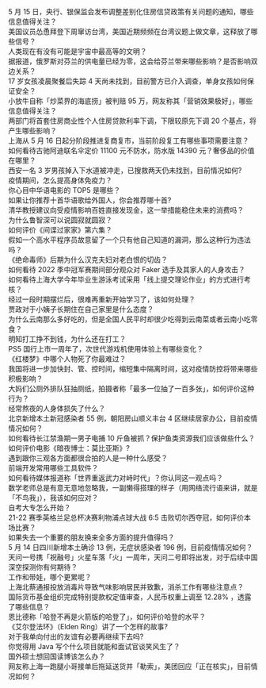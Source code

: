 5 月 15 日，央行、银保监会发布调整差别化住房信贷政策有关问题的通知，哪些信息值得关注？  
美国议员怂恿拜登下周窜访台湾，美国近期频频在台湾议题上做文章，这释放了哪些信号？  
人类现在有没有可能是宇宙中最高等的文明？  
据报道，俄罗斯对芬兰的供电量已经为零，这会给芬兰带来哪些影响？是否影响双边关系？  
17 岁女孩凌晨聚餐后失踪 4 天尚未找到，目前警方已介入调查，单身女孩如何保证安全？  
小放牛自称「炒菜界的海底捞」被判赔 95 万，网友称其「营销效果极好」，哪些信息值得关注？  
两部门将首套住房商业性个人住房贷款利率下调，下限较原先下调 20 个基点，将产生哪些影响？  
上海从 5 月 16 日起分阶段推进复商复市，当前阶段复工有哪些事项需要注意？  
如何看待古驰阿迪联名伞定价 11100 元不防水，防水版 14390 元？奢侈品的价值在哪里？  
西安一名 3 岁男孩掉入下水道被冲走，已搜救两天仍未找到，目前情况如何?  
疫情期间，怎么提高身体免疫力？  
你心目中华语电影的 TOP5 是哪些？  
如果让你推荐十首华语歌给外国人，你会推荐哪十首?  
清华教授建议向受疫情影响百姓直接发现金，这一举措能稳住未来的消费吗？  
为什么鲁智深可以说圆寂就圆寂？  
如何评价《间谍过家家》第六集？  
假如一个高水平程序员故意留了一个只有他自己知道的漏洞，那么这种行为违法吗？  
《绝命毒师》后期为什么汉克夫妇对老白恨的切齿？  
如何看待 2022 季中冠军赛期间部分观众对 Faker 选手及其家人的人身攻击？  
如何看待上海大学今年毕业生游泳考试采用「线上提交理论作业」的方式进行考核？  
经过一段时期摆烂后，很难再重新开始学习了，该如何处理？  
贾政对于小姨子长期住在自己家里是什么态度？  
为什么云南那么多好吃的，但是全国人民平时却很少吃得到云南菜或者云南小吃零食？  
明知打工挣不到钱，为什么还在打工？  
PS5 国行上市一周年了，次世代游戏机使用体验上有哪些变化？  
《红楼梦》中哪个人物死了你最难过？  
我国将进一步加快封、管、控时间，缩短集中隔离时间，这对疫情防控将带来哪些积极影响？  
大妈们公厕外排队狂抽厕纸，拍摄者称「最多一位抽了一百多张」，如何评价这种行为？  
经常熬夜的人身体损失了什么？  
北京新增本土新冠感染者 55 例，朝阳房山顺义丰台 4 区继续居家办公，目前疫情情况如何？  
如何看待长江禁渔期一男子电捕 10 斤鱼被抓？保护鱼类资源我们应该做些什么？  
如何评价电影《暗夜博士：莫比亚斯》?  
遇到跟你三观各方面都很合拍的人是一种什么感受？  
前端开发常用哪些工具软件？  
如何看待媒体报道称「世界重返武力对峙时代」？你认同这一观点吗？  
数学老师总是有意无意地忽略我，一副懒得搭理的样子（用网络流行语来讲，就是「不鸟我」），我该如何应对？  
自考大专怎么开始？  
21-22 赛季英格兰足总杯决赛利物浦点球大战 6:5 击败切尔西夺冠，如何评价本场比赛？  
如果失去一个重要的朋友换来全多方面的提升值得吗？  
5 月 14 日四川新增本土确诊 13 例，无症状感染者 196 例，目前疫情情况如何？  
天问一号携「祝融号」火星车落「火」一周年，天问二号即将出发，对于后续中国深空探测你有何期待？  
工作和带娃，哪个更累呢？  
上海北蔡通报投放消毒片导致气味影响居民并致歉，消杀工作有哪些注意点？  
国际货币基金组织完成特别提款权定值审查，人民币权重上调至 12.28% ，透露了哪些信息？  
恩比德称「哈登不再是火箭版的哈登了」，如何评价哈登的水平？  
《艾尔登法环》（Elden Ring）讲了一个怎样的故事?  
对于我单向付出的友谊有必要再继续下去吗?  
你觉得用 Java 写个什么项目就能和面试官谈笑风生了？  
国外硕士想回国读博该怎么办？  
网友称上海一跑腿小哥接单后拖延送货并「勒索」，美团回应「正在核实」，目前情况如何？  
